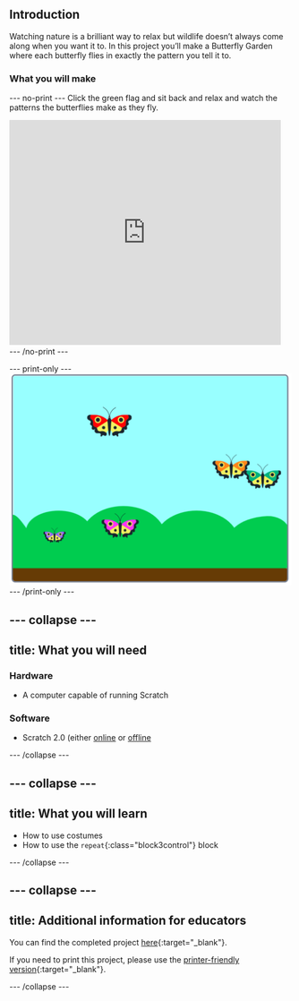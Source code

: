 ## Introduction

Watching nature is a brilliant way to relax but wildlife doesn’t always come along when you want it to. In this project you’ll make a Butterfly Garden where each butterfly flies in exactly the pattern you tell it to.

### What you will make

--- no-print ---
Click the green flag and sit back and relax and watch the patterns the butterflies make as they fly.

<div class="scratch-preview">
<iframe src="https://scratch.mit.edu/projects/403091557/embed" allowtransparency="true" width="485" height="402" frameborder="0" scrolling="no" allowfullscreen></iframe>
</div>
--- /no-print ---

--- print-only ---
![Complete project](images/showcase_static.png)
--- /print-only ---

--- collapse ---
---
title: What you will need
---
### Hardware

+ A computer capable of running Scratch

### Software

+ Scratch 2.0 (either [online](http://rpf.io/scratchon) or [offline](http://rpf.io/scratchoff)

--- /collapse ---

--- collapse ---
---
title: What you will learn
---

+ How to use costumes
+ How to use the `repeat`{:class="block3control"} block

--- /collapse ---

--- collapse ---
---
title: Additional information for educators
---

You can find the completed project [here](http://rpf.io/butterfly-garden-get){:target="_blank"}.

If you need to print this project, please use the [printer-friendly version](https://projects.raspberrypi.org/en/projects/butterfly-garden/print){:target="_blank"}.

--- /collapse ---

